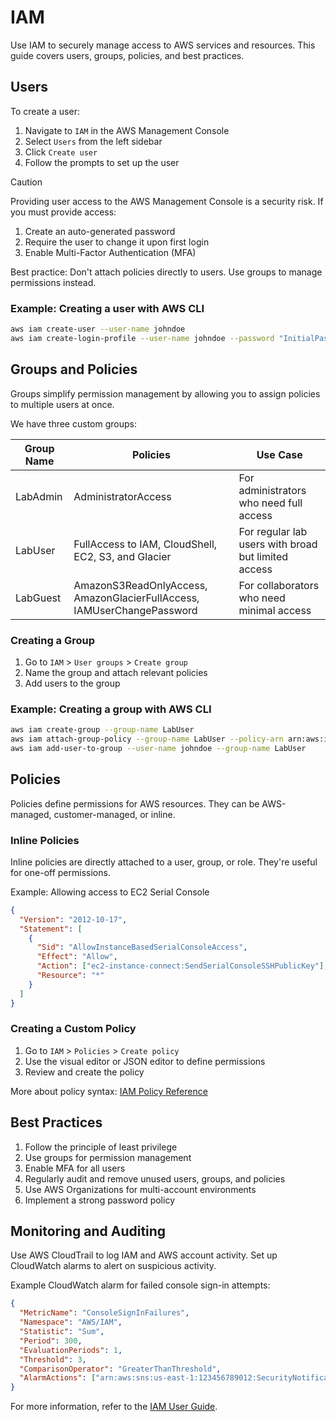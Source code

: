 # IAM

Use IAM to securely manage access to AWS services and resources. This guide covers users, groups, policies, and best practices.

## Users

To create a user:

1. Navigate to `IAM` in the AWS Management Console
2. Select `Users` from the left sidebar
3. Click `Create user`
4. Follow the prompts to set up the user

> [!CAUTION]
> Providing user access to the AWS Management Console is a security risk.
> If you must provide access:
>
> 1. Create an auto-generated password
> 2. Require the user to change it upon first login
> 3. Enable Multi-Factor Authentication (MFA)

Best practice: Don't attach policies directly to users. Use groups to manage permissions instead.

### Example: Creating a user with AWS CLI

```bash
aws iam create-user --user-name johndoe
aws iam create-login-profile --user-name johndoe --password "InitialPassword123!" --password-reset-required
```

## Groups and Policies

Groups simplify permission management by allowing you to assign policies to multiple users at once.

We have three custom groups:

| Group Name | Policies                                                               | Use Case                                            |
| ---------- | ---------------------------------------------------------------------- | --------------------------------------------------- |
| LabAdmin   | AdministratorAccess                                                    | For administrators who need full access             |
| LabUser    | FullAccess to IAM, CloudShell, EC2, S3, and Glacier                    | For regular lab users with broad but limited access |
| LabGuest   | AmazonS3ReadOnlyAccess, AmazonGlacierFullAccess, IAMUserChangePassword | For collaborators who need minimal access           |

### Creating a Group

1. Go to `IAM` > `User groups` > `Create group`
2. Name the group and attach relevant policies
3. Add users to the group

### Example: Creating a group with AWS CLI

```bash
aws iam create-group --group-name LabUser
aws iam attach-group-policy --group-name LabUser --policy-arn arn:aws:iam::aws:policy/AmazonEC2FullAccess
aws iam add-user-to-group --user-name johndoe --group-name LabUser
```

## Policies

Policies define permissions for AWS resources. They can be AWS-managed, customer-managed, or inline.

### Inline Policies

Inline policies are directly attached to a user, group, or role. They're useful for one-off permissions.

Example: Allowing access to EC2 Serial Console

```json
{
  "Version": "2012-10-17",
  "Statement": [
    {
      "Sid": "AllowInstanceBasedSerialConsoleAccess",
      "Effect": "Allow",
      "Action": ["ec2-instance-connect:SendSerialConsoleSSHPublicKey"],
      "Resource": "*"
    }
  ]
}
```

### Creating a Custom Policy

1. Go to `IAM` > `Policies` > `Create policy`
2. Use the visual editor or JSON editor to define permissions
3. Review and create the policy

More about policy syntax: [IAM Policy Reference](https://docs.aws.amazon.com/IAM/latest/UserGuide/reference_policies.html)

## Best Practices

1. Follow the principle of least privilege
2. Use groups for permission management
3. Enable MFA for all users
4. Regularly audit and remove unused users, groups, and policies
5. Use AWS Organizations for multi-account environments
6. Implement a strong password policy

## Monitoring and Auditing

Use AWS CloudTrail to log IAM and AWS account activity. Set up CloudWatch alarms to alert on suspicious activity.

Example CloudWatch alarm for failed console sign-in attempts:

```json
{
  "MetricName": "ConsoleSignInFailures",
  "Namespace": "AWS/IAM",
  "Statistic": "Sum",
  "Period": 300,
  "EvaluationPeriods": 1,
  "Threshold": 3,
  "ComparisonOperator": "GreaterThanThreshold",
  "AlarmActions": ["arn:aws:sns:us-east-1:123456789012:SecurityNotifications"]
}
```

For more information, refer to the [IAM User Guide](https://docs.aws.amazon.com/IAM/latest/UserGuide/introduction.html).
